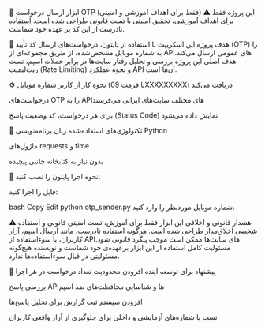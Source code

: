 📲 ابزار ارسال درخواست OTP (فقط برای اهداف آموزشی و امنیتی)
⚠️ این پروژه فقط برای اهداف آموزشی، تحقیق امنیتی یا تست قانونی طراحی شده است. استفاده نادرست از این کد بر عهده خود شماست.

🎯 هدف پروژه
این اسکریپت با استفاده از پایتون، درخواست‌های ارسال کد تأیید (OTP) را به شماره موبایل مشخص‌شده، از طریق مجموعه‌ای از APIهای عمومی ارسال می‌کند.
هدف اصلی این پروژه بررسی و تحلیل رفتار سایت‌ها در برابر حملات اسپم، تست ریت‌لیمیت (Rate Limiting) و نحوه عملکرد API آن‌ها است.

⚙️ نحوه کار
از کاربر شماره موبایل (با فرمت 09XXXXXXXXX) دریافت می‌کند

درخواست‌های OTP را به APIهای مختلف سایت‌های ایرانی می‌فرستد

برای هر درخواست، کد وضعیت پاسخ (Status Code) نمایش داده می‌شود

🧰 تکنولوژی‌های استفاده‌شده
زبان برنامه‌نویسی Python

ماژول‌های requests و time

بدون نیاز به کتابخانه جانبی پیچیده

🚀 نحوه اجرا
پایتون را نصب کنید.

فایل را اجرا کنید:

bash
Copy
Edit
python otp_sender.py
شماره موبایل موردنظر را وارد کنید.

⚠️ هشدار قانونی و اخلاقی
این ابزار فقط برای آموزش، تست امنیتی قانونی و استفاده شخصی اخلاق‌مدار طراحی شده است.
هرگونه استفاده نادرست، مانند ارسال اسپم، آزار کاربران، یا سوءاستفاده از APIهای سایت‌ها ممکن است موجب پیگرد قانونی شود.
مسئولیت کامل استفاده از این ابزار برعهده‌ی خود شماست و نویسنده هیچ‌گونه مسئولیتی در قبال سوءاستفاده‌ها ندارد.

🧠 پیشنهاد برای توسعه آینده
افزودن محدودیت تعداد درخواست در هر اجرا

بررسی پاسخ APIها و شناسایی محافظت‌های ضد اسپم

افزودن سیستم ثبت گزارش برای تحلیل پاسخ‌ها

تست با شماره‌های آزمایشی و داخلی برای جلوگیری از آزار واقعی کاربران

